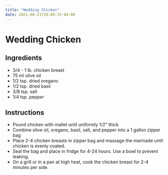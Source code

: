```yaml
---
title: "Wedding Chicken"
date: 2021-08-21T20:00:33-04:00
---
```


# Wedding Chicken

## Ingredients

- 3/4 - 1 lb. chicken breast
- 75 ml olive oil
- 1/2 tsp. dried oregano
- 1/2 tsp. dried basil
- 3/8 tsp. salt
- 1/4 tsp. pepper

## Instructions

- Pound chicken with mallet until uniformly 1/2" thick
- Combine olive oil, oregano, basil, salt, and pepper into a 1 gallon zipper bag
- Place 2-4 chicken breasts in zipper bag and massage the marinade until chicken is evenly coated.
- Seal the bag and place in fridge for 4-24 hours. Use a bowl to prevent leaking.
- On a grill or in a pan at high heat, cook the chicken breast for 2-4 minutes per side.
